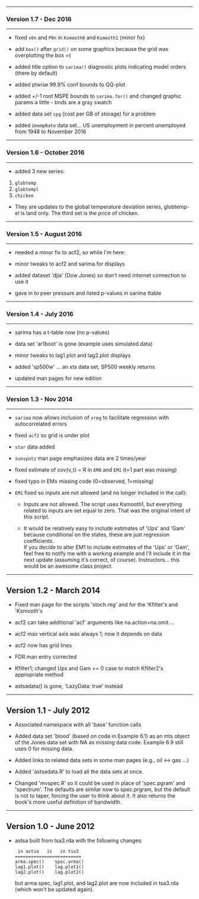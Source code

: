 ----------------------------
### Version 1.7 - Dec 2016
----------------------------

+ fixed `x0n` and `P0n` in `Ksmooth0` and `Ksmooth1` (minor fix) 

+ add `box()` after `grid()` on some graphics 
   because the grid was overplotting the box =(
   
+ added title option to `sarima()` diagnostic plots indicating 
   model orders (there by default)

+ added ptwise 99.9% conf bounds to QQ-plot

+ added +/-1 root MSPE bounds to `sarima.for()` and changed graphic 
   params a little - bnds are a gray swatch

+ added data set `cpg` (cost per GB of storage) for a problem

+ added `UnempRate` data set... US unemployment in percent unemployed
   from 1948 to November 2016

----------------------------
### Version 1.6 - October 2016
----------------------------

+ added 3 new series: 

1. `globtemp` 
2. `globtempl`
3. `chicken`

* They are updates to the global temperature deviation series, 
   globtemp-el is land only. The third set is the price of chicken. 

----------------------------
### Version 1.5 - August 2016
----------------------------

+ needed a minor fix to acf2, so while I'm here: 

+ minor tweaks to acf2 and sarima.for displays

+ added dataset 'djia' (Dow Jones) so don't need 
   internet connection to use it

+ gave in to peer pressure and listed p-values in sarima ttable


---------------------------
### Version 1.4 - July 2016
---------------------------

+ sarima has a t-table now (no p-values)

+ data set 'ar1boot' is gone (example uses simulated data) 

+ minor tweaks to lag1.plot and lag2.plot displays

+ added 'sp500w' ... an xts data set, SP500 weekly returns

+ updated man pages for new edition


---------------------------
### Version 1.3  -  Nov 2014
---------------------------

+ `sarima` now allows inclusion of `xreg` to facilitate regression with autocorrelated errors 

+ fixed `acf2` so grid is under plot

+ `star` data added

+ `sunspotz` man page emphasizes data are 2 times/year

+ fixed estimate of cov(v_t) = R in `EM0` and `EM1` (t=1 part was missing)

+ fixed typo in EMx missing code (0=observed, 1=missing)

+ `EM1` fixed so inputs are not allowed (and no longer included in the call):

   * Inputs are not allowed. The script uses Ksmooth1, but everything 
     related to inputs are set equal to zero.  That was the original 
     intent of this script.
  
   * It would be relatively easy to include estimates of 'Ups' and 'Gam' 
     because conditional on the states, these are just regression coefficients.  
     If you decide to alter EM1 to include estimates of the 'Ups' or 'Gam', feel 
     free to notify me with a working example and I'll include it in the 
     next update (assuming it's correct, of course). Instructors... this would be
     an awesome class project.


---------------------------
Version 1.2  - March 2014
---------------------------

+ Fixed man page for the scripts 'stoch.reg' and for the 'Kfilter's and 'Ksmooth's

+ acf2 can take additional 'acf' arguments like na.action=na.omit ...

+ acf2 max vertical axis was always 1; now it depends on data

+ acf2 now has grid lines

+ FDR man entry corrected

+ Kfilter1; changed Ups and Gam == 0 case to match Kfilter2's appropriate method

+ astsadata() is gone, 'LazyData: true' instead
 

-------------------------
Version 1.1  - July 2012
-------------------------

+ Associated namespace with all 'base' function calls
 
+ Added data set 'blood' (based on code in Example 6.1) as an mts object of the Jones data set with NA as missing data code. Example 6.9 still uses 0 for missing data.  

+ Added links to related data sets in some man pages (e.g., oil <-> gas ...)

+ Added 'astsadata.R' to load all the data sets at once.

+ Changed 'mvspec.R' so it could be used in place of 'spec.pgram' and 'spectrum'.  The defaults are similar now to spec.prgram, but the default is not to taper, forcing the user to think about it.  It also returns the book's more useful definition of bandwidth.  


-------------------------
Version 1.0  - June 2012
-------------------------

+ astsa built from tsa3.rda with the following changes:

       in astsa   is   in tsa3   
      =========================
      arma.spec()    spec.arma() 
      lag1.plot()    lag.plot1() 
      lag2.plot()    lag.plot2() 

  but arma.spec, lag1.plot, and lag2.plot are now included in tsa3.rda (which won't be updated again).      

